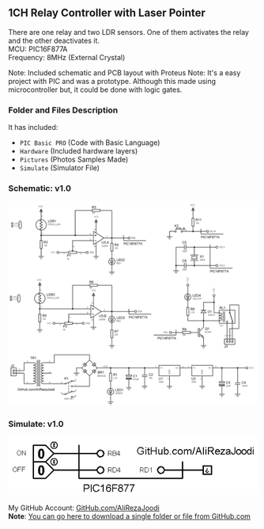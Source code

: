 ## 1CH Relay Controller with Laser Pointer
There are one relay and two LDR sensors. One of them activates the relay and the other deactivates it.  
MCU:		PIC16F877A    
Frequency:     	8MHz (External Crystal)    

Note: Included schematic and PCB layout with Proteus 
Note: It's a easy project with PIC and was a prototype. Although this made using microcontroller but, it could be done with logic gates.  

### Folder and Files Description
It has included:
- `PIC Basic PRO` (Code with Basic Language)
- `Hardware` (Included hardware layers)
- `Pictures` (Photos Samples Made)
- `Simulate` (Simulator File)

### Schematic: v1.0
![](Hardware/v1.0.png)

### Simulate: v1.0
![](Simulate/v1.0.png)

My GitHub Account: [GitHub.com/AliRezaJoodi](https://github.com/AliRezaJoodi)  
**Note**: [You can go here to download a single folder or file from GitHub.com](https://minhaskamal.github.io/DownGit/#/home)
